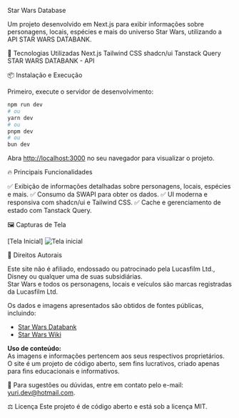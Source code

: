 Star Wars Database

Um projeto desenvolvido em Next.js para exibir informações sobre personagens, locais, espécies e mais do universo Star Wars, utilizando a API STAR WARS DATABANK.

🚀 Tecnologias Utilizadas
Next.js
Tailwind CSS
shadcn/ui
Tanstack Query
STAR WARS DATABANK - API

📦 Instalação e Execução

Primeiro, execute o servidor de desenvolvimento:

```bash
npm run dev
# ou
yarn dev
# ou
pnpm dev
# ou
bun dev
```

Abra [http://localhost:3000](http://localhost:3000) no seu navegador para visualizar o projeto.

🔥 Principais Funcionalidades

✅ Exibição de informações detalhadas sobre personagens, locais, espécies e mais.
✅ Consumo da SWAPI para obter os dados.
✅ UI moderna e responsiva com shadcn/ui e Tailwind CSS.
✅ Cache e gerenciamento de estado com Tanstack Query.

🖼️ Capturas de Tela

[Tela Inicial]
<img src="https://i.imgur.com/JY7bias.png" alt="Tela inicial">

📜 Direitos Autorais

Este site não é afiliado, endossado ou patrocinado pela Lucasfilm Ltd., Disney ou qualquer uma de suas subsidiárias.  
Star Wars e todos os personagens, locais e veículos são marcas registradas da Lucasfilm Ltd.  

Os dados e imagens apresentados são obtidos de fontes públicas, incluindo:

- [Star Wars Databank](https://starwars-databank.vercel.app/)
- [Star Wars Wiki](https://starwars.fandom.com/wiki/Main_Page)

**Uso de conteúdo:**  
As imagens e informações pertencem aos seus respectivos proprietários.  
O site é um projeto de código aberto, sem fins lucrativos, criado apenas para fins educacionais e informativos.

📩 Para sugestões ou dúvidas, entre em contato pelo e-mail: [yuri.dev@hotmail.com](mailto:yuri.dev@hotmail.com).

⚖️ Licença
Este projeto é de código aberto e está sob a licença MIT.

